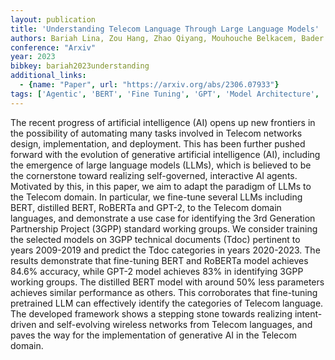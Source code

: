```yaml
---
layout: publication
title: 'Understanding Telecom Language Through Large Language Models'
authors: Bariah Lina, Zou Hang, Zhao Qiyang, Mouhouche Belkacem, Bader Faouzi, Debbah Merouane
conference: "Arxiv"
year: 2023
bibkey: bariah2023understanding
additional_links:
  - {name: "Paper", url: "https://arxiv.org/abs/2306.07933"}
tags: ['Agentic', 'BERT', 'Fine Tuning', 'GPT', 'Model Architecture', 'Pretraining Methods', 'Tools', 'Training Techniques']
---
```

The recent progress of artificial intelligence (AI) opens up new frontiers in the possibility of automating many tasks involved in Telecom networks design, implementation, and deployment. This has been further pushed forward with the evolution of generative artificial intelligence (AI), including the emergence of large language models (LLMs), which is believed to be the cornerstone toward realizing self-governed, interactive AI agents. Motivated by this, in this paper, we aim to adapt the paradigm of LLMs to the Telecom domain. In particular, we fine-tune several LLMs including BERT, distilled BERT, RoBERTa and GPT-2, to the Telecom domain languages, and demonstrate a use case for identifying the 3rd Generation Partnership Project (3GPP) standard working groups. We consider training the selected models on 3GPP technical documents (Tdoc) pertinent to years 2009-2019 and predict the Tdoc categories in years 2020-2023. The results demonstrate that fine-tuning BERT and RoBERTa model achieves 84.6&#37; accuracy, while GPT-2 model achieves 83&#37; in identifying 3GPP working groups. The distilled BERT model with around 50&#37; less parameters achieves similar performance as others. This corroborates that fine-tuning pretrained LLM can effectively identify the categories of Telecom language. The developed framework shows a stepping stone towards realizing intent-driven and self-evolving wireless networks from Telecom languages, and paves the way for the implementation of generative AI in the Telecom domain.
